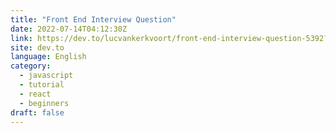 ```yaml
---
title: "Front End Interview Question"
date: 2022-07-14T04:12:30Z
link: https://dev.to/lucvankerkvoort/front-end-interview-question-5392?utm_medium=RSS&utm_source=news.12bit.vn
site: dev.to
language: English
category:
  - javascript
  - tutorial
  - react
  - beginners
draft: false
---
```

